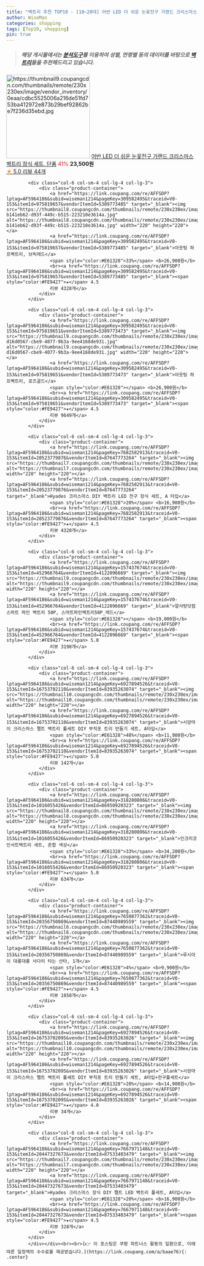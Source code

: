 ```yaml
---
title: "벽트리 추천 TOP10 - [10~20대] 어반 LED 더 쉬운 눈꽃전구 가랜드 크리스마스 벽트리 장식 세트, 단품"
author: WiseMan
categories: shopping
tags: [Top10, shopping]
pin: true
---
```


> ##### 해당 게시물에서는 [**분석도구**](https://itemscout.io/)를 이용하여 **성별**, **연령별** 등의 데이터를 바탕으로 [**벽트리**](https://link.coupang.com/a/baae76)들을 추천해드리고 있습니다.
<div class="container"><div class="row">
            <div class="col-6 col-sm-4 col-lg-4 col-lg-3">
                <div class="product-container">
                    <a href="https://link.coupang.com/re/AFFSDP?lptag=AF5964186&subid=wiseman1214&pageKey=6556631421&traceid=V0-153&itemId=14659616817&vendorItemId=72435256097" target="_blank"><img src="https://thumbnail9.coupangcdn.com/thumbnails/remote/230x230ex/image/vendor_inventory/0eaa/cdbc5525006a216de51fd753ba412972e873b29bef92862be7f236d35ebd.jpg" alt="https://thumbnail9.coupangcdn.com/thumbnails/remote/230x230ex/image/vendor_inventory/0eaa/cdbc5525006a216de51fd753ba412972e873b29bef92862be7f236d35ebd.jpg" width="220" height="220"></a>
                    <a href="https://link.coupang.com/re/AFFSDP?lptag=AF5964186&subid=wiseman1214&pageKey=6556631421&traceid=V0-153&itemId=14659616817&vendorItemId=72435256097" target="_blank">어반 LED 더 쉬운 눈꽃전구 가랜드 크리스마스 벽트리 장식 세트, 단품</a>
                    <span style="color:#E61328">41%</span> <b>23,500원</b>
                    <br><a href="https://link.coupang.com/re/AFFSDP?lptag=AF5964186&subid=wiseman1214&pageKey=6556631421&traceid=V0-153&itemId=14659616817&vendorItemId=72435256097" target="_blank"><span style="color:#FE9427">★</span> 5.0
                    리뷰 44개</a>
                </div>
            </div>
            
            <div class="col-6 col-sm-4 col-lg-4 col-lg-3">
                <div class="product-container">
                    <a href="https://link.coupang.com/re/AFFSDP?lptag=AF5964186&subid=wiseman1214&pageKey=309582495&traceid=V0-153&itemId=975819657&vendorItemId=5389773485" target="_blank"><img src="https://thumbnail8.coupangcdn.com/thumbnails/remote/230x230ex/image/retail/images/1130997046631576-b141eb62-d93f-449c-b515-223210e3614a.jpg" alt="https://thumbnail8.coupangcdn.com/thumbnails/remote/230x230ex/image/retail/images/1130997046631576-b141eb62-d93f-449c-b515-223210e3614a.jpg" width="220" height="220"></a>
                    <a href="https://link.coupang.com/re/AFFSDP?lptag=AF5964186&subid=wiseman1214&pageKey=309582495&traceid=V0-153&itemId=975819657&vendorItemId=5389773485" target="_blank">아웃팅 하프벽트리, 브릭레드</a>
                    <span style="color:#E61328">33%</span> <b>26,900원</b>
                    <br><a href="https://link.coupang.com/re/AFFSDP?lptag=AF5964186&subid=wiseman1214&pageKey=309582495&traceid=V0-153&itemId=975819657&vendorItemId=5389773485" target="_blank"><span style="color:#FE9427">★</span> 4.5
                    리뷰 4328개</a>
                </div>
            </div>
            
            <div class="col-6 col-sm-4 col-lg-4 col-lg-3">
                <div class="product-container">
                    <a href="https://link.coupang.com/re/AFFSDP?lptag=AF5964186&subid=wiseman1214&pageKey=309582495&traceid=V0-153&itemId=975819651&vendorItemId=5389773473" target="_blank"><img src="https://thumbnail9.coupangcdn.com/thumbnails/remote/230x230ex/image/retail/images/1130997183013886-d16d0567-cbe9-4077-9b3a-9ee4168de931.jpg" alt="https://thumbnail9.coupangcdn.com/thumbnails/remote/230x230ex/image/retail/images/1130997183013886-d16d0567-cbe9-4077-9b3a-9ee4168de931.jpg" width="220" height="220"></a>
                    <a href="https://link.coupang.com/re/AFFSDP?lptag=AF5964186&subid=wiseman1214&pageKey=309582495&traceid=V0-153&itemId=975819651&vendorItemId=5389773473" target="_blank">아웃팅 하프벽트리, 로즈골드</a>
                    <span style="color:#E61328"></span> <b>26,900원</b>
                    <br><a href="https://link.coupang.com/re/AFFSDP?lptag=AF5964186&subid=wiseman1214&pageKey=309582495&traceid=V0-153&itemId=975819651&vendorItemId=5389773473" target="_blank"><span style="color:#FE9427">★</span> 4.5
                    리뷰 9649개</a>
                </div>
            </div>
            
            <div class="col-6 col-sm-4 col-lg-4 col-lg-3">
                <div class="product-container">
                    <a href="https://link.coupang.com/re/AFFSDP?lptag=AF5964186&subid=wiseman1214&pageKey=7682582913&traceid=V0-153&itemId=20523779876&vendorItemId=87647773264" target="_blank"><img src="https://thumbnail7.coupangcdn.com/thumbnails/remote/230x230ex/image/vendor_inventory/dd1e/cd61267a75587449c45c39beefe376c430cdb330c81ee4f9819fc0d6d23b.jpg" alt="https://thumbnail7.coupangcdn.com/thumbnails/remote/230x230ex/image/vendor_inventory/dd1e/cd61267a75587449c45c39beefe376c430cdb330c81ee4f9819fc0d6d23b.jpg" width="220" height="220"></a>
                    <a href="https://link.coupang.com/re/AFFSDP?lptag=AF5964186&subid=wiseman1214&pageKey=7682582913&traceid=V0-153&itemId=20523779876&vendorItemId=87647773264" target="_blank">Hyades 크리스마스 DIY 벽트리 LED 전구 장식 세트, A 타입</a>
                    <span style="color:#E61328">20%</span> <b>16,900원</b>
                    <br><a href="https://link.coupang.com/re/AFFSDP?lptag=AF5964186&subid=wiseman1214&pageKey=7682582913&traceid=V0-153&itemId=20523779876&vendorItemId=87647773264" target="_blank"><span style="color:#FE9427">★</span> 4.5
                    리뷰 4328개</a>
                </div>
            </div>
            
            <div class="col-6 col-sm-4 col-lg-4 col-lg-3">
                <div class="product-container">
                    <a href="https://link.coupang.com/re/AFFSDP?lptag=AF5964186&subid=wiseman1214&pageKey=157437674&traceid=V0-153&itemId=452966764&vendorItemId=4122096669" target="_blank"><img src="https://thumbnail9.coupangcdn.com/thumbnails/remote/230x230ex/image/vendor_inventory/296b/9874649afab3c2710d17107142d34234d57497ba4902a2a85457c86c630c.jpg" alt="https://thumbnail9.coupangcdn.com/thumbnails/remote/230x230ex/image/vendor_inventory/296b/9874649afab3c2710d17107142d34234d57497ba4902a2a85457c86c630c.jpg" width="220" height="220"></a>
                    <a href="https://link.coupang.com/re/AFFSDP?lptag=AF5964186&subid=wiseman1214&pageKey=157437674&traceid=V0-153&itemId=452966764&vendorItemId=4122096669" target="_blank">알사탕닷컴 스마트 파인 벽트리 50P, 스마트파인벽트리50P_레드</a>
                    <span style="color:#E61328"></span> <b>19,000원</b>
                    <br><a href="https://link.coupang.com/re/AFFSDP?lptag=AF5964186&subid=wiseman1214&pageKey=157437674&traceid=V0-153&itemId=452966764&vendorItemId=4122096669" target="_blank"><span style="color:#FE9427">★</span> 5.0
                    리뷰 3198개</a>
                </div>
            </div>
            
            <div class="col-6 col-sm-4 col-lg-4 col-lg-3">
                <div class="product-container">
                    <a href="https://link.coupang.com/re/AFFSDP?lptag=AF5964186&subid=wiseman1214&pageKey=6927894526&traceid=V0-153&itemId=16753702110&vendorItemId=83935263074" target="_blank"><img src="https://thumbnail10.coupangcdn.com/thumbnails/remote/230x230ex/image/vendor_inventory/5728/a8dc024c84067a9e8590fa609952710140d7e28bfd4511bc3fcdf67c9eb6.jpg" alt="https://thumbnail10.coupangcdn.com/thumbnails/remote/230x230ex/image/vendor_inventory/5728/a8dc024c84067a9e8590fa609952710140d7e28bfd4511bc3fcdf67c9eb6.jpg" width="220" height="220"></a>
                    <a href="https://link.coupang.com/re/AFFSDP?lptag=AF5964186&subid=wiseman1214&pageKey=6927894526&traceid=V0-153&itemId=16753702110&vendorItemId=83935263074" target="_blank">시앙마이 크리스마스 펠트 벽트리 풀세트 DIY 부직포 트리 만들기 세트, A타입</a>
                    <span style="color:#E61328">48%</span> <b>11,900원</b>
                    <br><a href="https://link.coupang.com/re/AFFSDP?lptag=AF5964186&subid=wiseman1214&pageKey=6927894526&traceid=V0-153&itemId=16753702110&vendorItemId=83935263074" target="_blank"><span style="color:#FE9427">★</span> 5.0
                    리뷰 142개</a>
                </div>
            </div>
            
            <div class="col-6 col-sm-4 col-lg-4 col-lg-3">
                <div class="product-container">
                    <a href="https://link.coupang.com/re/AFFSDP?lptag=AF5964186&subid=wiseman1214&pageKey=318280806&traceid=V0-153&itemId=1016055426&vendorItemId=86950920323" target="_blank"><img src="https://thumbnail8.coupangcdn.com/thumbnails/remote/230x230ex/image/vendor_inventory/68c6/e5ee380770e766f3e39bf75e833edb164ab3b668faddbb8eb10669e6af36.jpg" alt="https://thumbnail8.coupangcdn.com/thumbnails/remote/230x230ex/image/vendor_inventory/68c6/e5ee380770e766f3e39bf75e833edb164ab3b668faddbb8eb10669e6af36.jpg" width="220" height="220"></a>
                    <a href="https://link.coupang.com/re/AFFSDP?lptag=AF5964186&subid=wiseman1214&pageKey=318280806&traceid=V0-153&itemId=1016055426&vendorItemId=86950920323" target="_blank">인크리코 인서트벽트리 세트, 혼합 색상</a>
                    <span style="color:#E61328">33%</span> <b>34,200원</b>
                    <br><a href="https://link.coupang.com/re/AFFSDP?lptag=AF5964186&subid=wiseman1214&pageKey=318280806&traceid=V0-153&itemId=1016055426&vendorItemId=86950920323" target="_blank"><span style="color:#FE9427">★</span> 5.0
                    리뷰 634개</a>
                </div>
            </div>
            
            <div class="col-6 col-sm-4 col-lg-4 col-lg-3">
                <div class="product-container">
                    <a href="https://link.coupang.com/re/AFFSDP?lptag=AF5964186&subid=wiseman1214&pageKey=7650877362&traceid=V0-153&itemId=20356750869&vendorItemId=87440989559" target="_blank"><img src="https://thumbnail6.coupangcdn.com/thumbnails/remote/230x230ex/image/vendor_inventory/bca0/16f5cd42ba3acb89cd4d7ee8b3bb24e57325492600f5c35249735971e1de.jpg" alt="https://thumbnail6.coupangcdn.com/thumbnails/remote/230x230ex/image/vendor_inventory/bca0/16f5cd42ba3acb89cd4d7ee8b3bb24e57325492600f5c35249735971e1de.jpg" width="220" height="220"></a>
                    <a href="https://link.coupang.com/re/AFFSDP?lptag=AF5964186&subid=wiseman1214&pageKey=7650877362&traceid=V0-153&itemId=20356750869&vendorItemId=87440989559" target="_blank">루시아이 대롱대롱 사다리 타는 산타, 1개</a>
                    <span style="color:#E61328">4%</span> <b>9,900원</b>
                    <br><a href="https://link.coupang.com/re/AFFSDP?lptag=AF5964186&subid=wiseman1214&pageKey=7650877362&traceid=V0-153&itemId=20356750869&vendorItemId=87440989559" target="_blank"><span style="color:#FE9427">★</span> 4.5
                    리뷰 1858개</a>
                </div>
            </div>
            
            <div class="col-6 col-sm-4 col-lg-4 col-lg-3">
                <div class="product-container">
                    <a href="https://link.coupang.com/re/AFFSDP?lptag=AF5964186&subid=wiseman1214&pageKey=6927894526&traceid=V0-153&itemId=16753702095&vendorItemId=83935263026" target="_blank"><img src="https://thumbnail10.coupangcdn.com/thumbnails/remote/230x230ex/image/vendor_inventory/db99/ac2cb6c049430f901acdb9e81a1ed665e1304b85b461a2bf9142f28883b4.jpg" alt="https://thumbnail10.coupangcdn.com/thumbnails/remote/230x230ex/image/vendor_inventory/db99/ac2cb6c049430f901acdb9e81a1ed665e1304b85b461a2bf9142f28883b4.jpg" width="220" height="220"></a>
                    <a href="https://link.coupang.com/re/AFFSDP?lptag=AF5964186&subid=wiseman1214&pageKey=6927894526&traceid=V0-153&itemId=16753702095&vendorItemId=83935263026" target="_blank">시앙마이 크리스마스 펠트 벽트리 풀세트 DIY 부직포 트리 만들기 세트, A타입+전구풀세트</a>
                    <span style="color:#E61328">20%</span> <b>14,900원</b>
                    <br><a href="https://link.coupang.com/re/AFFSDP?lptag=AF5964186&subid=wiseman1214&pageKey=6927894526&traceid=V0-153&itemId=16753702095&vendorItemId=83935263026" target="_blank"><span style="color:#FE9427">★</span> 4.0
                    리뷰 34개</a>
                </div>
            </div>
            
            <div class="col-6 col-sm-4 col-lg-4 col-lg-3">
                <div class="product-container">
                    <a href="https://link.coupang.com/re/AFFSDP?lptag=AF5964186&subid=wiseman1214&pageKey=7667971148&traceid=V0-153&itemId=20447327673&vendorItemId=87533403479" target="_blank"><img src="https://thumbnail7.coupangcdn.com/thumbnails/remote/230x230ex/image/vendor_inventory/d245/d2209c595406e7bbc72095db14f21955f0b2a3c9051de26a0319bbcb1b81.jpg" alt="https://thumbnail7.coupangcdn.com/thumbnails/remote/230x230ex/image/vendor_inventory/d245/d2209c595406e7bbc72095db14f21955f0b2a3c9051de26a0319bbcb1b81.jpg" width="220" height="220"></a>
                    <a href="https://link.coupang.com/re/AFFSDP?lptag=AF5964186&subid=wiseman1214&pageKey=7667971148&traceid=V0-153&itemId=20447327673&vendorItemId=87533403479" target="_blank">Hyades 크리스마스 장식 DIY 펠트 LED 벽트리 풀세트, A타입</a>
                    <span style="color:#E61328">20%</span> <b>16,900원</b>
                    <br><a href="https://link.coupang.com/re/AFFSDP?lptag=AF5964186&subid=wiseman1214&pageKey=7667971148&traceid=V0-153&itemId=20447327673&vendorItemId=87533403479" target="_blank"><span style="color:#FE9427">★</span> 4.5
                    리뷰 328개</a>
                </div>
            </div>
            </div></div><br><br>[👉 이 포스팅은 쿠팡 파트너스 활동의 일환으로, 이에 따른 일정액의 수수료를 제공받습니다.](https://link.coupang.com/a/baae76){: .center}